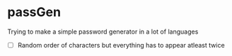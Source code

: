 # passGen

Trying to make a simple password generator in a lot of languages


- [ ] Random order of characters but everything has to appear atleast twice